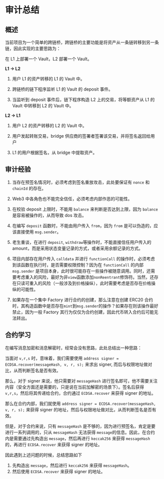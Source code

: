 # 审计总结

## 概述

当前项目为一个简单的跨链桥，跨链桥的主要功能是将资产从一条链转移到另一条链，因此实现的主要思路为：

在 L1 上部署一个 Vault，L2 部署一个 Vault。

**L1 -> L2**

1. 用户 L1 的资产转移的 L1 的 Vault 中。

2. 跨链桥的链下程序监听 L1 的 Vault 的 deposit 事件。

3. 当监听到 deposit 事件后，链下程序构造 L2 上的交易，将等额资产从 L1 的 Vault 中转移到 L2 的 Vault 中。

**L2 -> L1**

1. 用户 L2 的资产转移的 L2 的 Vault 中。

2. 用户发起转账交易，bridge 供应商的签署者签署该交易，并将签名返回给用户

3. L1 的用户根据签名，从 bridge 中提取资产。

## 审计经验

1. 当存在预签名情况时，必须考虑到签名重放攻击，此处要保证有 `nonce` 和 `chainId` 的存在。

2. Web3 中各角色也不能完全信任，必须考虑内部作恶的可能性。

3. 在校验 deposit 上限时，不能用 `balance` 来判断是否达到上限，因为 `balance` 是容易被操作的，从而导致 dos 攻击。

4. 在编写 `deposit` 函数时，不能由用户传入 `from`，因为 `from` 是可以伪造的，应该直接使用 `msg.sender`。

5. 老生重谈，在进行 `deposit`, `withdraw`等操作时，不能直接信任用户传入的 amount，而是采用状态变量记录的方式，或者采用余额记录的方式。

6. 项目内部存在用户传入 `calldata` 并进行 `functionCall` 的操作时，必须考虑到该函数在执行时，是否需要权限控制？因为在 `functionCall` 的内部 `msg.sender` 是项目本身，此时很可能存在一些操作被随意调用。同时，还需要考虑重入的风险，最好为非`view`函数添加`nonReentrant`修饰符。当然，还存在只读可重入的风险（一般涉及到价格操纵），此时需要考虑是否存在价格操纵的可能性。

7. 如果存在一个集中 Factory 进行合约的创建，那么注意在创建 ERC20 合约时，其构造函数中是否存在`mint`到`msg.sender`的操作？如果存在则该操作最好禁止，因为一般 Factory 其行为仅仅为合约创建，因此代币转入合约后可能无法转出。

## 合约学习

在编写消息加密和消息解密时，经常会没有思路，此处总结出一种思路：

当面对 `v,r,s` 时，意味着，我们需要使用 `address signer = ECDSA.recover(messageHash, v, r, s);` 来求出 signer, 而后与权限地址做对比，从而判断签名是否有效。

那么，对于 signer 来说，他只需要对 `messageHash` 进行签名即可，他不需要关注内容（安全方面还是需要的，只是说在当前加解密的场景下）。签名后获得 `v,r,s`，然后将其传递给合约，合约通过 `ECDSA.recover` 来获得 signer 的地址。

那么在合约内部，我们就使用 `address signer = ECDSA.recover(messageHash, v, r, s);` 来获得 signer 的地址，然后与权限地址做对比，从而判断签名是否有效。

但是，对于合约来说，只有 `messageHash` 是不够的，因为进行预签名，肯定是要进行一系列调用的，只从 `messageHash` 无法获得 `message`的信息。因此，在合约内是需要通过先构造出 `message`，然后再进行 `keccak256` 来获得 `messageHash` 的，再进行 `ECDSA.recover` 来获得 signer 的地址。

因此遇到上述问题的时候，总结思路如下

1. 先构造出 `message`，然后进行 `keccak256` 来获得 `messageHash`。
2. 然后使用 `ECDSA.recover` 来获得 signer 的地址。
